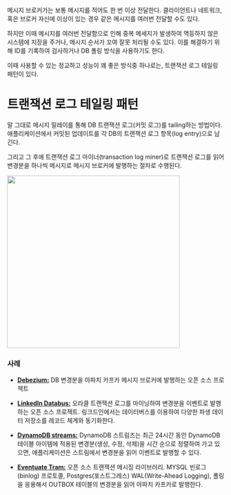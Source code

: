 메시지 브로커가는 보통 메시지를 적어도 한 번 이상 전달한다. 클라이언트나 네트워크, 혹은 브로커 자신에 이상이 있는 경우 같은 메시지를 여러번 전달할 수도 있다.

하지만 이때 메시지를 여러번 전달함으로 인해 중복 메세지가 발생하여 멱등하지 않은 시스템에 지장을 주거나, 메시지 순서가 꼬여 잘못 처리될 수도 있다. 이를 해결하기 위해 ID를 기록하여 검사하거나 DB 폴링 방식을 사용하기도 한다.

이때 사용할 수 있는 정교하고 성능이 꽤 좋은 방식중 하나로는, 트랜잭션 로그 테일링 패턴이 있다. 

# 트랜잭션 로그 테일링 패턴

말 그대로 메시지 릴레이를 통해 DB 트랜잭션 로그(커밋 로그)를 tailing하는 방법이다. 애플리케이션에서 커밋된 업데이트를 각 DB의 트랜잭션 로그 항목(log entry)으로 남긴다.

그리고 그 후에 트랜잭션 로그 마이너(transaction log miner)로 트랜잭션 로그를 읽어 변경분을 하나씩 메시지로 메시지 브로커에 발행하는 절차로 수행된다.

<img src="https://user-images.githubusercontent.com/81006587/212686342-583b50b6-93c4-49c5-a230-4e802f077e67.png" height=400px>

### 사례

- **[Debezium:](http://debezium.io)** DB 변경분을 아파치 카프카 메시지 브로커에 발행하는 오픈 소스 프로젝트

- **[LinkedIn Databus:](https://github.com/linkedin/databus)** 오라클 트랜잭션 로그를 마이닝하여 변경분을 이벤트로 발행하는 오픈 소스 프로젝트. 링크드인에서는 데이터버스를 이용하여 다양한 파생 데이터 저장소를 레코드 체계와 동기화한다.

- **[DynamoDB streams:](http://docs.aws.amazon.com/amazondynamodb/latest/developerguide/streams.html)** DynamoDB 스트림즈는 최근 24시간 동안 DynamoDB 테이블 아이템에 적용된 변경분(생성, 수정, 삭제)을 시간 순으로 정렬하여 가고 있으면, 애플리케이션은 스트림에서 변경분을 읽어 이벤트로 발행할 수 있다.

- **[Eventuate Tram:](https://github.com/eventuate-tram/eventuate-tram-core)** 오픈 소스 트랜잭션 메시징 라이브러리. MYSQL 빈로그(binlog) 프로토콜, Postgres(포스트그레스) WAL(Write-Ahead Logging), 폴링을 응용해서 OUTBOX 테이블의 변경분을 읽어 아파치 카프카로 발행한다.
  